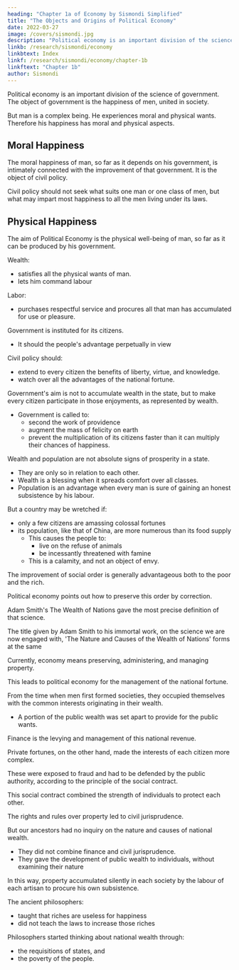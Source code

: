 ```yaml
---
heading: "Chapter 1a of Economy by Sismondi Simplified"
title: "The Objects and Origins of Political Economy"
date: 2022-03-27
image: /covers/sismondi.jpg
description: "Political economy is an important division of the science of government. The object of government is the happiness of men, united in society"
linkb: /research/sismondi/economy
linkbtext: Index
linkf: /research/sismondi/economy/chapter-1b
linkftext: "Chapter 1b"
author: Sismondi
---
```



Political economy is an important division of the science of government. The object of government is the happiness of men, united in society. 

<!-- It seeks the means of securing to them the highest degree of felicity compatible with their nature, and at the same time of allowing the greatest possible number of individuals to partake in that felicity.  -->

But man is a complex being. He experiences moral and physical wants. Therefore his happiness has moral and physical aspects. 


## Moral Happiness

The moral happiness of man, so far as it depends on his government, is intimately connected with the improvement of that government. It is the object of civil policy.<!-- , which ought to diffuse the happy influence of liberty, knowledge, virtue, and hope, over all classes of the community. --> 

Civil policy should <!-- point out the means of giving to nations a constitution, the liberty of which may elevate the souls of the citizens; an education which may form their hearts to virtue and open their minds to knowledge; a religion which may present to them the hopes of another life, to compensate for the sufferings of this. -->  not seek what suits one man or one class of men, but what may impart most happiness <!-- by imparting most worth --> to all the men living under its laws.


## Physical Happiness

The aim of Political Economy is the physical well-being of man, so far as it can be produced by his government. 

Wealth:
- satisfies all the physical wants of man. 
- lets him command labour

Labor:
- purchases respectful service and procures all that man has accumulated for use or pleasure. 

<!-- By means of it health is preserved, and life maintained; the wants of infancy and old age are supplied; food, and clothing, and shelter, are placed within the reach of all.  -->

<!-- Wealth may therefore be considered as representing all that men can do for the physical well-being of each other; and the science which shows to governments the true system of administering national wealth is an important branch of the science of national happiness. -->

Government is instituted for its citizens. 
- It should the people's advantage perpetually in view

<!-- the advantage of all the Persons subject to it; hence it ought to keep the . And as in respect of  -->

Civil policy should:
- extend to every citizen the benefits of liberty, virtue, and knowledge. 
- watch over all the advantages of the national fortune. 

Government's aim is not to accumulate wealth in the state, but to make every citizen participate in those enjoyments, as represented by wealth. 
- Government is called to:
  - second the work of providence
  - augment the mass of felicity on earth
  - prevent the multiplication of its citizens faster than it can multiply their chances of happiness.

Wealth and population are not absolute signs of prosperity in a state. 
- They are only so in relation to each other. 
- Wealth is a blessing when it spreads comfort over all classes. 
- Population is an advantage when every man is sure of gaining an honest subsistence by his labour. 

But a country may be wretched if:
- only a few citizens are amassing colossal fortunes
- its population, like that of China, are more numerous than its food supply 
  - This causes the people to:
    - live on the refuse of animals
    - be incessantly threatened with famine
  - This is a calamity, and not an object of envy.

The improvement of social order is generally advantageous both to the poor and the rich. 

Political economy points out how to preserve this order by correction.

<!-- It was a beneficent decree of Providence, which gave wants and sufferings to human nature; because out of these it has formed the incitements, which are to awaken our activity, and push us forward to develop our whole being.  -->

<!-- If we could succeed in excluding pain from the world, we must also exclude virtue; if we could banish want, we must also banish industry. Hence it is not the equality of ranks, but happiness in all ranks, which the legislator ought to have in view. It is not from the division of property that he will procure this happiness, but from labour and the reward of labour. It is by maintaining the activity and hopes of the mind; by securing to the poor man as well as to the rich, a regular subsistence and the sweets of life, in the performance of his task. -->

Adam Smith's The Wealth of Nations gave the most precise definition of that science.

The title given by Adam Smith to his immortal work, on the science we are now engaged with, 'The Nature and Causes of the Wealth of Nations' forms at the same  

<!-- It presents a much more exact idea than the term political economy, afterwards adopted. The latter designation, at least, requires to be understood according to the modern acceptation of the word economy, not according to its etymology.  -->

Currently, economy means preserving, administering, and managing property. 

<!-- ; and it is because we use the somewhat tautological phrase domestic economy for the management of a private fortune, that we have come to use the phrase  -->

This leads to political economy for the management of the national fortune.

From the time when men first formed societies, they occupied themselves with the common interests originating in their wealth. 
- A portion of the public wealth was set apart to provide for the public wants. 

Finance is the levying and management of this national revenue. <!-- , which no longer pertained to each, became an essential part in the science of statesmen. It is what we call . -->

Private fortunes, on the other hand, made the interests of each citizen more complex. 

These were exposed to fraud and had to be defended by the public authority, according to the principle of the social contract. 

This social contract combined the strength of individuals to protect each other. 

The rights and rules over property led to civil jurisprudence. 

<!-- The application of justice to the distribution of national property, formed an essential function of the legislator. -->

But our ancestors had no inquiry on the nature and causes of national wealth. 
- They did not combine <!--  had not ascended to the principles of political economy, in order to deduce from that source their systems of --> finance and civil jurisprudence. <!-- , which ought, however, to be nothing more than corollaries from those principles.  -->
- They gave the development of public wealth to individuals, without examining their nature

In this way, property accumulated silently in each society by the labour of each artisan to procure his own subsistence. <!-- , and afterwards his own comforts - before the manner of acquiring and preserving it became an object of scientific speculation.  -->

The ancient philosophers:
- taught that riches are useless for happiness
- did not teach the laws to increase those riches

Philosophers started thinking about national wealth through:
- the requisitions of states, and
- the poverty of the people. 

